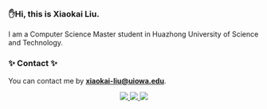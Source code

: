 ### ✋Hi, this is Xiaokai Liu. 

I am a Computer Science Master student in Huazhong University of Science and Technology.

### ✨ Contact ✨

You can contact me by **xiaokai-liu@uiowa.edu**.

<!-- [![Anurag's GitHub stats](https://github-readme-stats.vercel.app/api?username=JohannesLiu&theme=gruvbox_light&show_icons=true&count_private=true&include_all_commits=true)](https://github.com/anuraghazra/github-readme-stats)

[![Top Langs](https://github-readme-stats.vercel.app/api/top-langs/?username=JohannesLiu&layout=compact)](https://github.com/anuraghazra/github-readme-stats) -->

<div align="center">
  <a href="https://github.com/JohannesLiu/github-profile-summary-cards">
    <img src="http://github-profile-summary-cards.vercel.app/api/cards/profile-details?username=JohannesLiu&theme=github)" />
  </a>
  <a href="https://github.com/JohannesLiu/github-profile-summary-cards">
    <img src="https://github-profile-summary-cards.vercel.app/api/cards/stats?username=JohannesLiu&theme=github" />
  </a>
  <a href="https://github.com/JohannesLiu/github-profile-summary-cards">
    <img src="https://github-profile-summary-cards.vercel.app/api/cards/repos-per-language?username=JohannesLiu&theme=github" />
  </a>
</div>


<!--
**lwshanbd/lwshanbd** is a ✨ _special_ ✨ repository because its `README.md` (this file) appears on your GitHub profile.

Here are some ideas to get you started:

- 🔭 I’m currently working on ...
- 🌱 I’m currently learning ...
- 👯 I’m looking to collaborate on ...
- 🤔 I’m looking for help with ...
- 💬 Ask me about ...
- 📫 How to reach me: ...
- 😄 Pronouns: ...
- ⚡ Fun fact: ...
-->

